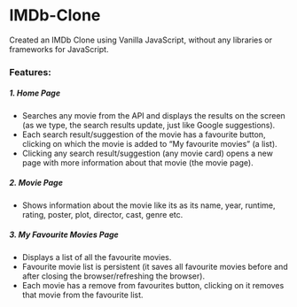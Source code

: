 # IMDb-Clone
Created an IMDb Clone using Vanilla JavaScript, without any libraries or frameworks for JavaScript.


### Features:
##### 1. Home Page
- Searches any movie from the API and displays the  results on the screen (as we type, the search results update, just like Google suggestions).
- Each search result/suggestion of the movie has a favourite button, clicking on which the movie is added to “My favourite movies” (a list).
- Clicking any search result/suggestion (any movie card) opens a new page with more information about that movie (the movie page).

##### 2. Movie Page
- Shows information about the movie like its as its name, year, runtime, rating, poster, plot, director, cast, genre etc.

##### 3. My Favourite Movies Page
- Displays a list of all the favourite movies.
- Favourite movie list is persistent (it saves all favourite movies before and after closing the browser/refreshing the browser).
- Each movie has a remove from favourites button, clicking on it removes that movie from the favourite list.

